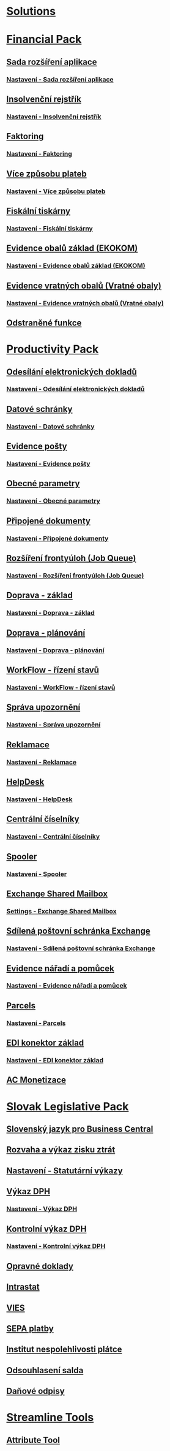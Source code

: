 # [Solutions](../solutions/solutions.md)
# [Financial Pack](../FinancialPack/finance-pack.md)
## [Sada rozšíření aplikace](../FinancialPack/controling-basic.md)
### [Nastavení - Sada rozšíření aplikace](../FinancialPack/controling-basic-setup.md)
## [Insolvenční rejstřík](../FinancialPack/insolvence-register.md)
### [Nastavení - Insolvenční rejstřík](../FinancialPack/insolvence-register-setup.md)
## [Faktoring](../FinancialPack/factoring.md)
### [Nastavení - Faktoring](../FinancialPack/factoring-setup.md)
## [Více způsobu plateb](../FinancialPack/multiple-payment-methods.md)
### [Nastavení - Více způsobu plateb](../FinancialPack/multiple-payment-methods-setup.md)
## [Fiskální tiskárny](../FinancialPack/fiscal-printers.md)
### [Nastavení - Fiskální tiskárny](../FinancialPack/fiscal-printers-setup.md)
## [Evidence obalů základ (EKOKOM)](../FinancialPack/pack-tracking-basic.md)
### [Nastavení - Evidence obalů základ (EKOKOM)](../FinancialPack/pack-tracking-basic-setup.md)
## [Evidence vratných obalů (Vratné obaly)](../FinancialPack/pack-tracking-return-packing.md)
### [Nastavení - Evidence vratných obalů (Vratné obaly)](../FinancialPack/pack-tracking-return-packing-setup.md)
## [Odstraněné funkce](../FinancialPack/fp-deprecated-features.md)
# [Productivity Pack](../productivitypack/productivity-pack.md)
## [Odesílání elektronických dokladů](../productivitypack/electronic-documents.md)
### [Nastavení - Odesílání elektronických dokladů](../productivitypack/electronic-documents-setup.md)
## [Datové schránky](../productivitypack/data-boxes.md)
### [Nastavení - Datové schránky](../productivitypack/data-boxes-setup.md)
## [Evidence pošty](../productivitypack/incoming-mail.md)
### [Nastavení - Evidence pošty](../productivitypack/incoming-mail-setup.md)
## [Obecné parametry](../productivitypack/general-parameters.md)
### [Nastavení - Obecné parametry](../productivitypack/general-parameters-setup.md)
## [Připojené dokumenty](../productivitypack/document-links.md)
### [Nastavení - Připojené dokumenty](../productivitypack/document-links-setup.md)
## [Rozšíření frontyúloh (Job Queue)](../productivitypack/job-queue-extension.md)
### [Nastavení - Rozšíření frontyúloh (Job Queue)](../productivitypack/job-queue-extension-setup.md)
## [Doprava - základ](../productivitypack/transport-basic.md)
### [Nastavení - Doprava - základ](../productivitypack/transport-basic-setup.md)
## [Doprava - plánování](../productivitypack/transport-planning.md)
### [Nastavení - Doprava - plánování](../productivitypack/transport-planning-setup.md)
## [WorkFlow - řízení stavů](../productivitypack/workflow-status-management.md)
### [Nastavení - WorkFlow - řízení stavů](../productivitypack/workflow-status-management-setup.md)
## [Správa upozornění](../productivitypack/notifications.md)
### [Nastavení - Správa upozornění](../productivitypack/notifications-setup.md)
## [Reklamace](../productivitypack/complaints-management.md)
### [Nastavení - Reklamace](../productivitypack/complaints-management-setup.md)
## [HelpDesk](../productivitypack/helpdesk.md)
### [Nastavení - HelpDesk](../productivitypack/helpdesk-setup.md)
## [Centrální číselníky](../productivitypack/centraldatabase.md)
### [Nastavení - Centrální číselníky](../productivitypack/centraldatabase-setup.md)
## [Spooler](../productivitypack/spooler.md)
### [Nastavení - Spooler](../productivitypack/spooler-setup.md)
## [Exchange Shared Mailbox](../productivitypack/exchange-shared-mailboxes.md)
### [Settings - Exchange Shared Mailbox](../productivitypack/exchange-shared-mailboxes-setup.md)
## [Sdílená poštovní schránka Exchange](../productivitypack//exchange-shared-mailboxes.md)
### [Nastavení - Sdílená poštovní schránka Exchange](../productivitypack//exchange-shared-mailboxes-setup.md)
## [Evidence nářadí a pomůcek](../productivitypack/production-tools.md)
### [Nastavení - Evidence nářadí a pomůcek](../productivitypack/production-tools-setup.md)
## [Parcels](../productivitypack/parcels.md)
### [Nastavení - Parcels](../productivitypack/parcels-setup.md)
## [EDI konektor základ](../productivitypack/edi-connector-basic.md)
### [Nastavení - EDI konektor základ](../productivitypack/edi-connector-basic-setup.md)
## [AC Monetizace](../productivitypack/monetization.md)
# [Slovak Legislative Pack](sk-legislative-pack.md)
## [Slovenský jazyk pro Business Central](sk-language.md)
## [Rozvaha a výkaz zisku ztrát](sk-balance-sheet-income-statement.md)
## [Nastavení - Statutární výkazy](sk-balance-sheet-income-statement-setup.md)
## [Výkaz DPH](sk-vat-statement-export.md)
### [Nastavení - Výkaz DPH](sk-vat-statement-setup.md)
## [Kontrolní výkaz DPH](sk-vat-check-report-export.md)
### [Nastavení - Kontrolní výkaz DPH](sk-vat-check-report-setup.md)
## [Opravné doklady](sk-corrective-documents.md)
## [Intrastat](sk-intrastat.md)
## [VIES](sk-vies.md)
## [SEPA platby](sk-sepa.md)
## [Institut nespolehlivosti plátce](sk-unreability-payer.md)
## [Odsouhlasení salda](sk-balance-reconciliation.md)
## [Daňové odpisy](sk-tax-depreciation.md)
# [Streamline Tools](../StreamlineTools/streamlinetools.md)
## [Attribute Tool](../StreamlineTools/attribute-tool.md)

